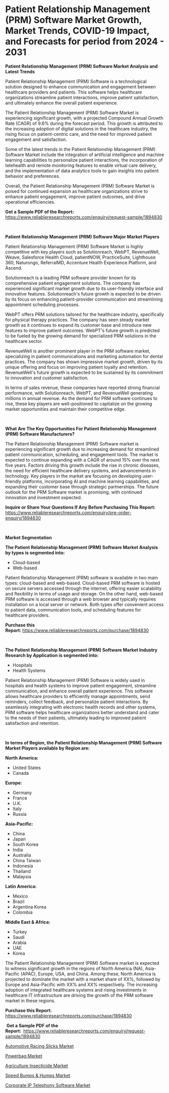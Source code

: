 <p><h1>Patient Relationship Management (PRM) Software Market Growth, Market Trends, COVID-19 Impact, and Forecasts for period from 2024 - 2031</h1></p><p><strong>Patient Relationship Management (PRM) Software Market Analysis and Latest Trends</strong></p>
<p><p>Patient Relationship Management (PRM) Software is a technological solution designed to enhance communication and engagement between healthcare providers and patients. This software helps healthcare organizations streamline patient interactions, improve patient satisfaction, and ultimately enhance the overall patient experience.</p><p>The Patient Relationship Management (PRM) Software Market is experiencing significant growth, with a projected Compound Annual Growth Rate (CAGR) of 9.6% during the forecast period. This growth is attributed to the increasing adoption of digital solutions in the healthcare industry, the rising focus on patient-centric care, and the need for improved patient engagement and satisfaction.</p><p>Some of the latest trends in the Patient Relationship Management (PRM) Software Market include the integration of artificial intelligence and machine learning capabilities to personalize patient interactions, the incorporation of telehealth and remote monitoring features to enable virtual care delivery, and the implementation of data analytics tools to gain insights into patient behavior and preferences.</p><p>Overall, the Patient Relationship Management (PRM) Software Market is poised for continued expansion as healthcare organizations strive to enhance patient engagement, improve patient outcomes, and drive operational efficiencies.</p></p>
<p><strong>Get a Sample PDF of the Report:&nbsp;</strong> <a href="https://www.reliableresearchreports.com/enquiry/request-sample/1894830">https://www.reliableresearchreports.com/enquiry/request-sample/1894830</a></p>
<p>&nbsp;</p>
<p><strong>Patient Relationship Management (PRM) Software Major Market Players</strong></p>
<p><p>Patient Relationship Management (PRM) Software Market is highly competitive with key players such as Solutionreach, WebPT, RevenueWell, Weave, Salesforce Health Cloud, patientNOW, PracticeSuite, Lighthouse 360, Naturongo, ReferralMD, Accenture Health Experience Platform, and Ascend.</p><p>Solutionreach is a leading PRM software provider known for its comprehensive patient engagement solutions. The company has experienced significant market growth due to its user-friendly interface and innovative features. Solutionreach's future growth is expected to be driven by its focus on enhancing patient-provider communication and streamlining appointment scheduling processes.</p><p>WebPT offers PRM solutions tailored for the healthcare industry, specifically for physical therapy practices. The company has seen steady market growth as it continues to expand its customer base and introduce new features to improve patient outcomes. WebPT's future growth is predicted to be fueled by the growing demand for specialized PRM solutions in the healthcare sector.</p><p>RevenueWell is another prominent player in the PRM software market, specializing in patient communications and marketing automation for dental practices. The company has shown impressive market growth, driven by its unique offering and focus on improving patient loyalty and retention. RevenueWell's future growth is expected to be sustained by its commitment to innovation and customer satisfaction.</p><p>In terms of sales revenue, these companies have reported strong financial performance, with Solutionreach, WebPT, and RevenueWell generating millions in annual revenue. As the demand for PRM software continues to rise, these key players are well-positioned to capitalize on the growing market opportunities and maintain their competitive edge.</p></p>
<p>&nbsp;</p>
<p><strong>What Are The Key Opportunities For Patient Relationship Management (PRM) Software Manufacturers?</strong></p>
<p><p>The Patient Relationship Management (PRM) Software market is experiencing significant growth due to increasing demand for streamlined patient communication, scheduling, and engagement tools. The market is expected to continue expanding with a CAGR of around 15% over the next five years. Factors driving this growth include the rise in chronic diseases, the need for efficient healthcare delivery systems, and advancements in technology. Key players in the market are focusing on developing user-friendly platforms, incorporating AI and machine learning capabilities, and expanding their customer base through strategic partnerships. The future outlook for the PRM Software market is promising, with continued innovation and investment expected.</p></p>
<p><strong>Inquire or Share Your Questions If Any Before Purchasing This Report:</strong> <a href="https://www.reliableresearchreports.com/enquiry/pre-order-enquiry/1894830">https://www.reliableresearchreports.com/enquiry/pre-order-enquiry/1894830</a></p>
<p>&nbsp;</p>
<p><strong>Market Segmentation</strong></p>
<p><strong>The Patient Relationship Management (PRM) Software Market Analysis by types is segmented into:</strong></p>
<p><ul><li>Cloud-based</li><li>Web-based</li></ul></p>
<p><p>Patient Relationship Management (PRM) software is available in two main types: cloud-based and web-based. Cloud-based PRM software is hosted on secure servers accessed through the internet, offering easier scalability and flexibility in terms of usage and storage. On the other hand, web-based PRM software is accessed through a web browser and typically requires installation on a local server or network. Both types offer convenient access to patient data, communication tools, and scheduling features for healthcare providers.</p></p>
<p><strong>Purchase this Report:&nbsp;</strong><a href="https://www.reliableresearchreports.com/purchase/1894830">https://www.reliableresearchreports.com/purchase/1894830</a></p>
<p>&nbsp;</p>
<p><strong>The Patient Relationship Management (PRM) Software Market Industry Research by Application is segmented into:</strong></p>
<p><ul><li>Hospitals</li><li>Health Systems</li></ul></p>
<p><p>Patient Relationship Management (PRM) Software is widely used in hospitals and health systems to improve patient engagement, streamline communication, and enhance overall patient experience. This software allows healthcare providers to efficiently manage appointments, send reminders, collect feedback, and personalize patient interactions. By seamlessly integrating with electronic health records and other systems, PRM software helps healthcare organizations better understand and cater to the needs of their patients, ultimately leading to improved patient satisfaction and retention.</p></p>
<p>&nbsp;</p>
<p><strong>In terms of Region, the Patient Relationship Management (PRM) Software Market Players available by Region are:</strong></p>
<p>
    <p> <strong> North America: </strong>
        <ul>
            <li>United States</li>
            <li>Canada</li>
        </ul>
        </p> 
    <p> <strong> Europe: </strong>
        <ul>
            <li>Germany</li>
            <li>France</li>
            <li>U.K.</li>
            <li>Italy</li>
            <li>Russia</li>
        </ul>
        </p> 
    <p> <strong> Asia-Pacific: </strong>
        <ul>
            <li>China</li>
            <li>Japan</li>
            <li>South Korea</li>
            <li>India</li>
            <li>Australia</li>
            <li>China Taiwan</li>
            <li>Indonesia</li>
            <li>Thailand</li>
            <li>Malaysia</li>
        </ul>
        </p> 
    <p> <strong> Latin America: </strong>
        <ul>
            <li>Mexico</li>
            <li>Brazil</li>
            <li>Argentina Korea</li>
            <li>Colombia</li>
        </ul>
        </p> 
    <p> <strong> Middle East & Africa: </strong>
        <ul>
            <li>Turkey</li>
            <li>Saudi</li>
            <li>Arabia</li>
            <li>UAE</li>
            <li>Korea</li>
        </ul>
    </p>
    </p>
<p><p>The Patient Relationship Management (PRM) Software market is expected to witness significant growth in the regions of North America (NA), Asia-Pacific (APAC), Europe, USA, and China. Among these, North America is projected to dominate the market with a market share of XX%, followed by Europe and Asia-Pacific with XX% and XX% respectively. The increasing adoption of integrated healthcare systems and rising investments in healthcare IT infrastructure are driving the growth of the PRM software market in these regions.</p></p>
<p><strong>Purchase this Report: </strong><a href="https://www.reliableresearchreports.com/purchase/1894830">https://www.reliableresearchreports.com/purchase/1894830</a></p>
<p>&nbsp;<strong>Get a Sample PDF of the Report:&nbsp;&nbsp;</strong><a href="https://www.reliableresearchreports.com/enquiry/request-sample/1894830">https://www.reliableresearchreports.com/enquiry/request-sample/1894830</a></p>
<p><strong></strong></p>
<p><p><a href="https://noble-drawer-34c.notion.site/Global-Automotive-Racing-Slicks-Market-Size-and-Market-Trends-Insights-and-Projections-from-2024-to-ab37477e62be48e5b6a402cc57b604b4">Automotive Racing Slicks Market</a></p><p><a href="https://meowing-canidae-761.notion.site/Insights-into-Powerbag-Market-Size-Analysing-Market-Share-Trends-and-Growth-from-2024-to-2031-d494dcf8f31c4eb9b57e28db4b72c966">Powerbag Market</a></p><p><a href="https://view.publitas.com/reportprime-1/agriculture-insecticide-market-size-market-trends-and-growth-outlook-forecasted-for-period-from-2024-to-2031/">Agriculture Insecticide Market</a></p><p><a href="https://view.publitas.com/reportprime-1/insights-into-speed-bumps-humps-market-size-analysing-market-share-trends-and-growth-from-2024-to-2031/">Speed Bumps & Humps Market</a></p><p><a href="https://github.com/wwwkeltoum/Market-Research-Report-List-2/blob/main/corporate-ip-telephony-software-market.md">Corporate IP Telephony Software Market</a></p></p>
